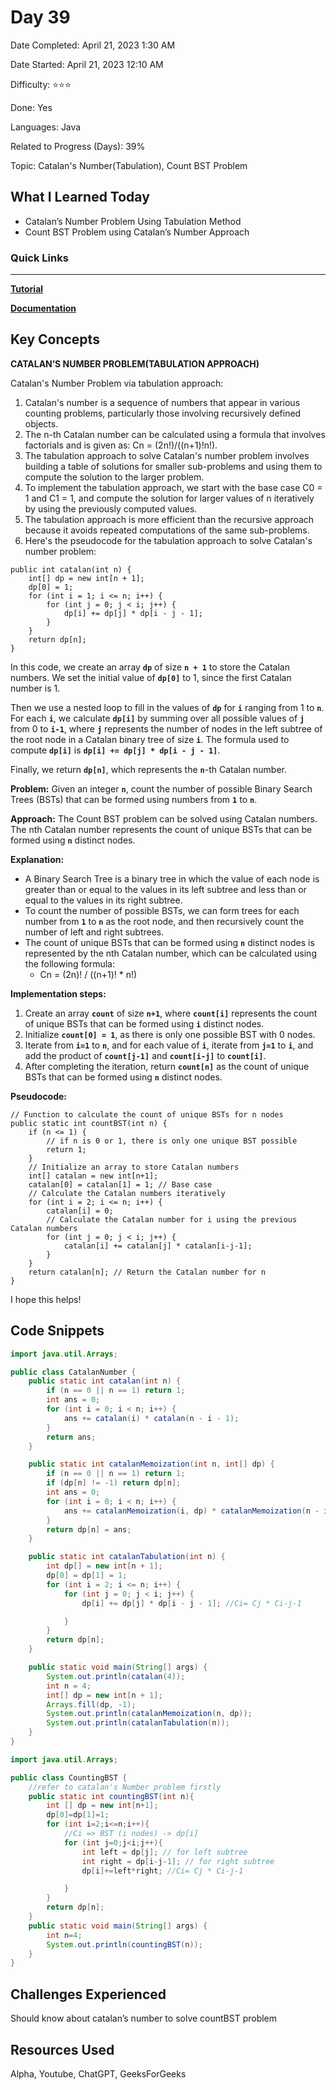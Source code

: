 # Day 39

Date Completed: April 21, 2023 1:30 AM

Date Started: April 21, 2023 12:10 AM

Difficulty: ⭐⭐⭐

Done: Yes

Languages: Java

Related to Progress (Days): 39%

Topic: Catalan's Number(Tabulation), Count BST Problem

## What I Learned Today

- Catalan’s Number Problem Using Tabulation Method
- Count BST Problem using Catalan’s Number Approach

### Quick Links

---

[**Tutorial**](https://youtu.be/H1qjjkm3P3c)

[**Documentation**](https://www.geeksforgeeks.org/count-bst-nodes-that-are-in-a-given-range/)

## Key Concepts

**CATALAN’S NUMBER PROBLEM(TABULATION APPROACH)**

Catalan's Number Problem via tabulation approach:

1. Catalan's number is a sequence of numbers that appear in various counting problems, particularly those involving recursively defined objects.
2. The n-th Catalan number can be calculated using a formula that involves factorials and is given as: Cn = (2n!)/((n+1)!n!).
3. The tabulation approach to solve Catalan's number problem involves building a table of solutions for smaller sub-problems and using them to compute the solution to the larger problem.
4. To implement the tabulation approach, we start with the base case C0 = 1 and C1 = 1, and compute the solution for larger values of n iteratively by using the previously computed values.
5. The tabulation approach is more efficient than the recursive approach because it avoids repeated computations of the same sub-problems.
6. Here's the pseudocode for the tabulation approach to solve Catalan's number problem:

```
public int catalan(int n) {
    int[] dp = new int[n + 1];
    dp[0] = 1;
    for (int i = 1; i <= n; i++) {
        for (int j = 0; j < i; j++) {
            dp[i] += dp[j] * dp[i - j - 1];
        }
    }
    return dp[n];
}
```

In this code, we create an array **`dp`** of size **`n + 1`** to store the Catalan numbers. We set the initial value of **`dp[0]`** to 1, since the first Catalan number is 1.

Then we use a nested loop to fill in the values of **`dp`** for **`i`** ranging from 1 to **`n`**. For each **`i`**, we calculate **`dp[i]`** by summing over all possible values of **`j`** from 0 to **`i-1`**, where **`j`** represents the number of nodes in the left subtree of the root node in a Catalan binary tree of size **`i`**. The formula used to compute **`dp[i]`** is **`dp[i] += dp[j] * dp[i - j - 1]`**.

Finally, we return **`dp[n]`**, which represents the **`n`**-th Catalan number.

**Problem:** Given an integer **`n`**, count the number of possible Binary Search Trees (BSTs) that can be formed using numbers from **`1`** to **`n`**.

**Approach:** The Count BST problem can be solved using Catalan numbers. The nth Catalan number represents the count of unique BSTs that can be formed using **`n`** distinct nodes.

**Explanation:**

- A Binary Search Tree is a binary tree in which the value of each node is greater than or equal to the values in its left subtree and less than or equal to the values in its right subtree.
- To count the number of possible BSTs, we can form trees for each number from **`1`** to **`n`** as the root node, and then recursively count the number of left and right subtrees.
- The count of unique BSTs that can be formed using **`n`** distinct nodes is represented by the nth Catalan number, which can be calculated using the following formula:
    - Cn = (2n)! / ((n+1)! * n!)

**Implementation steps:**

1. Create an array **`count`** of size **`n+1`**, where **`count[i]`** represents the count of unique BSTs that can be formed using **`i`** distinct nodes.
2. Initialize **`count[0] = 1`**, as there is only one possible BST with 0 nodes.
3. Iterate from **`i=1`** to **`n`**, and for each value of **`i`**, iterate from **`j=1`** to **`i`**, and add the product of **`count[j-1]`** and **`count[i-j]`** to **`count[i]`**.
4. After completing the iteration, return **`count[n]`** as the count of unique BSTs that can be formed using **`n`** distinct nodes.

**Pseudocode:**

```
// Function to calculate the count of unique BSTs for n nodes
public static int countBST(int n) {
    if (n <= 1) {
        // if n is 0 or 1, there is only one unique BST possible
        return 1;
    }
    // Initialize an array to store Catalan numbers
    int[] catalan = new int[n+1];
    catalan[0] = catalan[1] = 1; // Base case
    // Calculate the Catalan numbers iteratively
    for (int i = 2; i <= n; i++) {
        catalan[i] = 0;
        // Calculate the Catalan number for i using the previous Catalan numbers
        for (int j = 0; j < i; j++) {
            catalan[i] += catalan[j] * catalan[i-j-1];
        }
    }
    return catalan[n]; // Return the Catalan number for n
}
```

I hope this helps!

## Code Snippets

```java
import java.util.Arrays;

public class CatalanNumber {
    public static int catalan(int n) {
        if (n == 0 || n == 1) return 1;
        int ans = 0;
        for (int i = 0; i < n; i++) {
            ans += catalan(i) * catalan(n - i - 1);
        }
        return ans;
    }

    public static int catalanMemoization(int n, int[] dp) {
        if (n == 0 || n == 1) return 1;
        if (dp[n] != -1) return dp[n];
        int ans = 0;
        for (int i = 0; i < n; i++) {
            ans += catalanMemoization(i, dp) * catalanMemoization(n - i - 1, dp);
        }
        return dp[n] = ans;
    }

    public static int catalanTabulation(int n) {
        int dp[] = new int[n + 1];
        dp[0] = dp[1] = 1;
        for (int i = 2; i <= n; i++) {
            for (int j = 0; j < i; j++) {
                dp[i] += dp[j] * dp[i - j - 1]; //Ci= Cj * Ci-j-1

            }
        }
        return dp[n];
    }

    public static void main(String[] args) {
        System.out.println(catalan(4));
        int n = 4;
        int[] dp = new int[n + 1];
        Arrays.fill(dp, -1);
        System.out.println(catalanMemoization(n, dp));
        System.out.println(catalanTabulation(n));
    }
}
```

```java
import java.util.Arrays;

public class CountingBST {
    //refer to catalan's Number problem firstly
    public static int countingBST(int n){
        int [] dp = new int[n+1];
        dp[0]=dp[1]=1;
        for (int i=2;i<=n;i++){
            //Ci => BST (i nodes) -> dp[i]
            for (int j=0;j<i;j++){
                int left = dp[j]; // for left subtree
                int right = dp[i-j-1]; // for right subtree
                dp[i]+=left*right; //Ci= Cj * Ci-j-1

            }
        }
        return dp[n];
    }
    public static void main(String[] args) {
        int n=4;
        System.out.println(countingBST(n));
    }
}
```

## Challenges Experienced

Should know about catalan’s number to solve countBST problem

## Resources Used

Alpha, Youtube, ChatGPT, GeeksForGeeks
